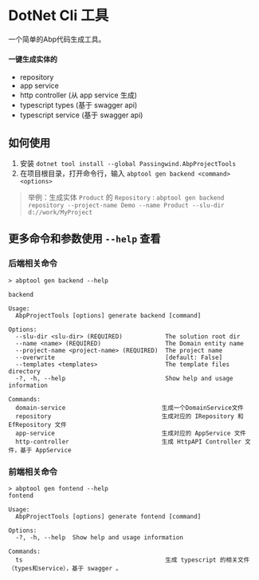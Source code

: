 # DotNet Cli 工具

一个简单的Abp代码生成工具。 

####  一键生成实体的 
- repository
- app service 
- http controller (从 app service 生成)
- typescript types (基于 swagger api)
- typescript service (基于 swagger api)

## 如何使用

1. 安装 `dotnet tool install --global Passingwind.AbpProjectTools`
2. 在项目根目录，打开命令行，输入 `abptool gen backend <command> <options>` 
>  举例：生成实体 `Product` 的 `Repository` : `abptool gen backend repository --project-name Demo --name Product --slu-dir d://work/MyProject`

## 更多命令和参数使用 `--help` 查看

### 后端相关命令
``` shell 
> abptool gen backend --help

backend

Usage:
  AbpProjectTools [options] generate backend [command]

Options:
  --slu-dir <slu-dir> (REQUIRED)            The solution root dir
  --name <name> (REQUIRED)                  The Domain entity name
  --project-name <project-name> (REQUIRED)  The project name
  --overwrite                               [default: False]
  --templates <templates>                   The template files directory
  -?, -h, --help                            Show help and usage information

Commands:
  domain-service                           生成一个DomainService文件
  repository                               生成对应的 IRepository 和 EfRepository 文件
  app-service                              生成对应的 AppService 文件
  http-controller                          生成 HttpAPI Controller 文件，基于 AppService
```

### 前端相关命令
``` shell
> abptool gen fontend --help
fontend

Usage:
  AbpProjectTools [options] generate fontend [command]

Options:
  -?, -h, --help  Show help and usage information

Commands:
  ts                                        生成 typescript 的相关文件（types和service），基于 swagger 。
``` 
